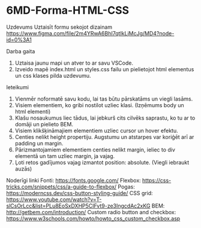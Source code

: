 # 6MD-Forma-HTML-CSS
Uzdevums
Uztaisīt formu sekojot dizainam https://www.figma.com/file/2m4YRwA6BhI7qtIkLjMcJg/MD4?node-id=0%3A1

Darba gaita
1. Uztaisa jaunu mapi un atver to ar savu VSCode.
2. Izveido mapē index.html un styles.css failu un pielietojot html elementus un css klases pilda uzdevumu.

Ieteikumi
1. Vienmēr noformatē savu kodu, lai tas būtu pārskatāms un viegli lasāms.
2. Visiem elementiem, ko gribi nostilot uzliec klasi. (Izņēmums body un html elementi)
3. Klašu nosaukumus liec tādus, lai jebkurš cits cilvēks saprastu, ko tu ar to domāji un pielieto BEM.
4. Visiem klikšķināmajiem elementiem uzliec cursor un hover efektu.
5. Centies nelikt height propertiju. Augstumu un atstarpes var koriģēt arī ar padding un margin.
6. Pārizmantojamiem elementiem centies nelikt margin, ieliec to div elementā un tam uzliec margin, ja vajag.
7. Ļoti retos gadījumos vajag izmantot position: absolute. (Viegli iebraukt auzās)

Noderīgi linki
Fonti: https://fonts.google.com/
Flexbox: https://css-tricks.com/snippets/css/a-guide-to-flexbox/
Pogas: https://moderncss.dev/css-button-styling-guide/
CSS grid: https://www.youtube.com/watch?v=T-slCsOrLcc&list=PLu8EoSxDXHP5CIFvt9-ze3IngcdAc2xKG
BEM: http://getbem.com/introduction/
Custom radio button and checkbox: https://www.w3schools.com/howto/howto_css_custom_checkbox.asp
